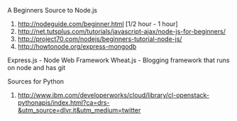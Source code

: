 A Beginners Source to Node.js

1. http://nodeguide.com/beginner.html  [1/2 hour - 1 hour]
2. http://net.tutsplus.com/tutorials/javascript-ajax/node-js-for-beginners/
3. http://project70.com/nodejs/beginners-tutorial-node-js/
4. http://howtonode.org/express-mongodb

Express.js - Node Web Framework
Wheat.js - Blogging framework that runs on node and has git

Sources for Python

1. http://www.ibm.com/developerworks/cloud/library/cl-openstack-pythonapis/index.html?ca=drs-&utm_source=dlvr.it&utm_medium=twitter



